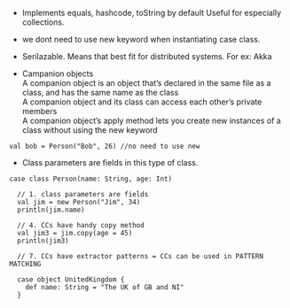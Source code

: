 * Implements equals, hashcode, toString by default
Useful for especially collections.

* we dont need to use new keyword when instantiating case class. 
 
* Serilazable. Means that best fit for distributed systems. For ex: Akka

* Campanion objects
<br>A companion object is an object that’s declared in the same file as a class, and has the same name as the class
<br>A companion object and its class can access each other’s private members
<br>A companion object’s apply method lets you create new instances of a class without using the new keyword

```
val bob = Person("Bob", 26) //no need to use new 
```

* Class parameters are fields in this type of class.   

```
case class Person(name: String, age: Int)

  // 1. class parameters are fields
  val jim = new Person("Jim", 34)
  println(jim.name)
```

```
  // 4. CCs have handy copy method
  val jim3 = jim.copy(age = 45)
  println(jim3)
```

```
  // 7. CCs have extractor patterns = CCs can be used in PATTERN MATCHING

  case object UnitedKingdom {
    def name: String = "The UK of GB and NI"
  }
```